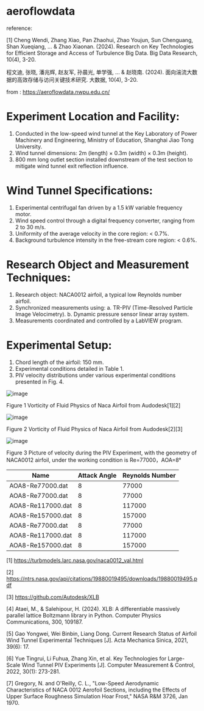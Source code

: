 # aeroflowdata

reference: 

[1] Cheng Wendi, Zhang Xiao, Pan Zhaohui, Zhao Youjun, Sun Chenguang, Shan Xueqiang, ... & Zhao Xiaonan. (2024). Research on Key Technologies for Efficient Storage and Access of Turbulence Big Data. Big Data Research, 10(4), 3-20.

程文迪, 张晓, 潘兆辉, 赵友军, 孙晨光, 单学强, ... & 赵晓南. (2024). 面向湍流大数据的高效存储与访问关键技术研究. 大数据, 10(4), 3-20.

from : https://aeroflowdata.nwpu.edu.cn/


# Experiment Location and Facility:
1. Conducted in the low-speed wind tunnel at the Key Laboratory of Power Machinery and Engineering, Ministry of Education, Shanghai Jiao Tong University.
2. Wind tunnel dimensions: 2m (length) × 0.3m (width) × 0.3m (height).
3. 800 mm long outlet section installed downstream of the test section to mitigate wind tunnel exit reflection influence.
# Wind Tunnel Specifications:
1. Experimental centrifugal fan driven by a 1.5 kW variable frequency motor.
2. Wind speed control through a digital frequency converter, ranging from 2 to 30 m/s.
3. Uniformity of the average velocity in the core region: < 0.7%.
4. Background turbulence intensity in the free-stream core region: < 0.6%.
# Research Object and Measurement Techniques:
1. Research object: NACA0012 airfoil, a typical low Reynolds number airfoil.
2. Synchronized measurements using:
a. TR-PIV (Time-Resolved Particle Image Velocimetry).
b. Dynamic pressure sensor linear array system.
3. Measurements coordinated and controlled by a LabVIEW program.
# Experimental Setup:
1. Chord length of the airfoil: 150 mm.
2. Experimental conditions detailed in Table 1.
3. PIV velocity distributions under various experimental conditions presented in Fig. 4.


![image](https://github.com/user-attachments/assets/c452d684-5735-4d61-99e0-60c5e22676be)

Figure 1 Vorticity of Fluid Physics of Naca Airfoil from Audodesk[1][2]

![image](https://github.com/user-attachments/assets/2111e0a4-1b68-4266-8e98-ded80f655939)

Figure 2 Vorticity of Fluid Physics of Naca Airfoil from Audodesk[2][3]

![image](https://github.com/user-attachments/assets/62df889d-a014-47dc-8d11-48be5dd882b4)

Figure 3 Picture of velocity during the PIV Experiment, with the geometry of  NACA0012 airfoil, under the working condition is  Re=77000，AOA=8°

| Name|Attack Angle|Reynolds Number|
|-----|------------|---------------|
|AOA8-Re77000.dat       |8|77000|
|AOA8-Re77000.dat		    |8|77000|
|AOA8-Re117000.dat			|8|117000|
|AOA8-Re157000.dat			|8|157000|
|AOA8-Re77000.dat				|8|77000|
|AOA8-Re117000.dat		  |8|117000|
|AOA8-Re157000.dat			|8|157000|

[1] https://turbmodels.larc.nasa.gov/naca0012_val.html

[2] https://ntrs.nasa.gov/api/citations/19880019495/downloads/19880019495.pdf

[3] https://github.com/Autodesk/XLB

[4] Ataei, M., & Salehipour, H. (2024). XLB: A differentiable massively parallel lattice Boltzmann library in Python. Computer Physics Communications, 300, 109187.

[5] Gao Yongwei, Wei Binbin, Liang Dong. Current Research Status of Airfoil Wind Tunnel Experimental Techniques [J]. Acta Mechanica Sinica, 2021, 39(6): 17.

[6] Yue Tingrui, Li Fuhua, Zhang Xin, et al. Key Technologies for Large-Scale Wind Tunnel PIV Experiments [J]. Computer Measurement & Control, 2022, 30(1): 273-281. 

[7] Gregory, N. and O'Reilly, C. L., "Low-Speed Aerodynamic Characteristics of NACA 0012 Aerofoil Sections, including the Effects of Upper Surface Roughness Simulation Hoar Frost," NASA R&M 3726, Jan 1970.

